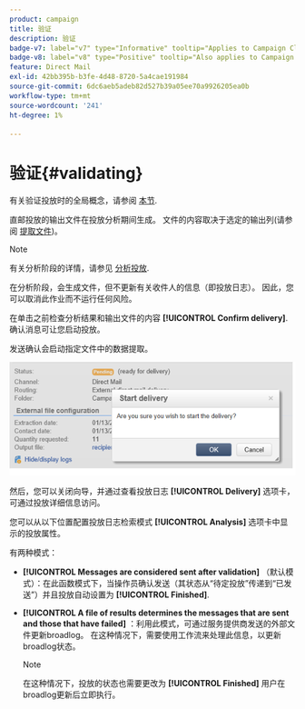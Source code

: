 ```yaml
---
product: campaign
title: 验证
description: 验证
badge-v7: label="v7" type="Informative" tooltip="Applies to Campaign Classic v7"
badge-v8: label="v8" type="Positive" tooltip="Also applies to Campaign v8"
feature: Direct Mail
exl-id: 42bb395b-b3fe-4d48-8720-5a4cae191984
source-git-commit: 6dc6aeb5adeb82d527b39a05ee70a9926205ea0b
workflow-type: tm+mt
source-wordcount: '241'
ht-degree: 1%

---
```


# 验证{#validating}



有关验证投放时的全局概念，请参阅 [本节](steps-validating-the-delivery.md).

直邮投放的输出文件在投放分析期间生成。 文件的内容取决于选定的输出列(请参阅 [提取文件](defining-the-direct-mail-content.md#extraction-file))。

>[!NOTE]
>
>有关分析阶段的详情，请参见 [分析投放](steps-validating-the-delivery.md#analyzing-the-delivery).

在分析阶段，会生成文件，但不更新有关收件人的信息（即投放日志）。 因此，您可以取消此作业而不运行任何风险。

在单击之前检查分析结果和输出文件的内容 **[!UICONTROL Confirm delivery]**. 确认消息可让您启动投放。

发送确认会启动指定文件中的数据提取。

![](assets/s_ncs_user_postal_del_send_confirm_postal.png)

然后，您可以关闭向导，并通过查看投放日志 **[!UICONTROL Delivery]** 选项卡，可通过投放详细信息访问。

您可以从以下位置配置投放日志检索模式 **[!UICONTROL Analysis]** 选项卡中显示的投放属性。

有两种模式：

* **[!UICONTROL Messages are considered sent after validation]** （默认模式）：在此函数模式下，当操作员确认发送（其状态从“待定投放”传递到“已发送”）并且投放自动设置为 **[!UICONTROL Finished]**.
* **[!UICONTROL A file of results determines the messages that are sent and those that have failed]** ：利用此模式，可通过服务提供商发送的外部文件更新broadlog。 在这种情况下，需要使用工作流来处理此信息，以更新broadlog状态。

   >[!NOTE]
   >
   >在这种情况下，投放的状态也需要更改为 **[!UICONTROL Finished]** 用户在broadlog更新后立即执行。

